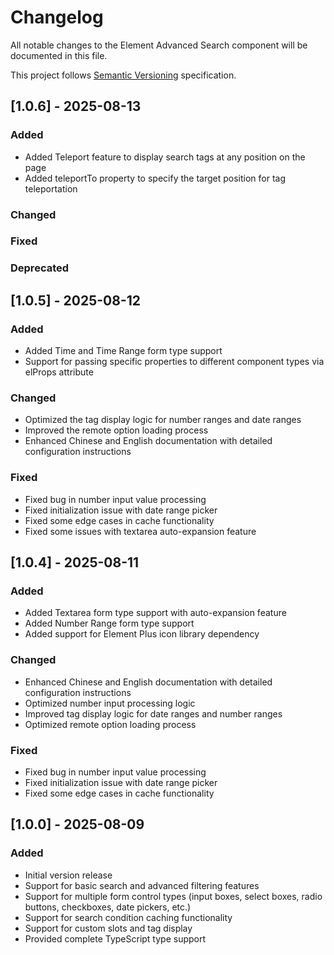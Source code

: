 # Changelog

All notable changes to the Element Advanced Search component will be documented in this file.

This project follows [Semantic Versioning](https://semver.org/lang/en/) specification.

## [1.0.6] - 2025-08-13

### Added
- Added Teleport feature to display search tags at any position on the page
- Added teleportTo property to specify the target position for tag teleportation

### Changed

### Fixed

### Deprecated

## [1.0.5] - 2025-08-12

### Added
- Added Time and Time Range form type support
- Support for passing specific properties to different component types via elProps attribute

### Changed
- Optimized the tag display logic for number ranges and date ranges
- Improved the remote option loading process
- Enhanced Chinese and English documentation with detailed configuration instructions

### Fixed
- Fixed bug in number input value processing
- Fixed initialization issue with date range picker
- Fixed some edge cases in cache functionality
- Fixed some issues with textarea auto-expansion feature

## [1.0.4] - 2025-08-11

### Added
- Added Textarea form type support with auto-expansion feature
- Added Number Range form type support
- Added support for Element Plus icon library dependency

### Changed
- Enhanced Chinese and English documentation with detailed configuration instructions
- Optimized number input processing logic
- Improved tag display logic for date ranges and number ranges
- Optimized remote option loading process

### Fixed
- Fixed bug in number input value processing
- Fixed initialization issue with date range picker
- Fixed some edge cases in cache functionality

## [1.0.0] - 2025-08-09

### Added
- Initial version release
- Support for basic search and advanced filtering features
- Support for multiple form control types (input boxes, select boxes, radio buttons, checkboxes, date pickers, etc.)
- Support for search condition caching functionality
- Support for custom slots and tag display
- Provided complete TypeScript type support